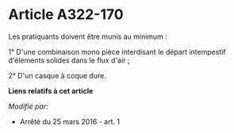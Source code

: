 # Article A322-170

Les pratiquants doivent être munis au minimum : 

1° D'une combinaison mono pièce interdisant le départ intempestif d'éléments solides dans le flux d'air ; 

2° D'un casque à coque dure.

**Liens relatifs à cet article**

_Modifié par_:

  - Arrêté du 25 mars 2016 - art. 1
